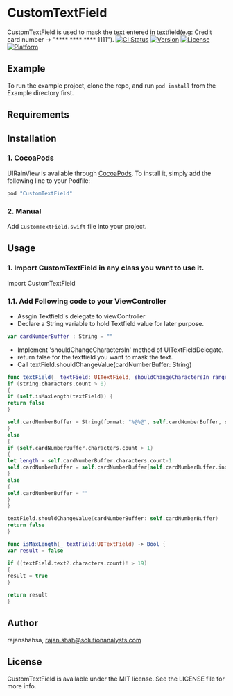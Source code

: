# CustomTextField
CustomTextField is used to mask the text entered in textfield(e.g: Credit card number -> "**** **** **** 1111").
[![CI Status](http://img.shields.io/travis/rajanshahsa/CustomTextField.svg?style=flat)](https://travis-ci.org/rajanshahsa/CustomTextField)
[![Version](https://img.shields.io/cocoapods/v/CustomTextField.svg?style=flat)](http://cocoapods.org/pods/CustomTextField)
[![License](https://img.shields.io/cocoapods/l/CustomTextField.svg?style=flat)](http://cocoapods.org/pods/CustomTextField)
[![Platform](https://img.shields.io/cocoapods/p/CustomTextField.svg?style=flat)](http://cocoapods.org/pods/CustomTextField)

## Example

To run the example project, clone the repo, and run `pod install` from the Example directory first.

## Requirements

## Installation

### 1. CocoaPods

UIRainView is available through [CocoaPods](http://cocoapods.org). To install
it, simply add the following line to your Podfile:

```ruby
pod "CustomTextField"
```

### 2. Manual

Add `CustomTextField.swift` file into your project.

## Usage

### 1. Import CustomTextField in any class you want to use it.

import CustomTextField

### 1.1. Add Following code to your ViewController

- Assgin Textfield's delegate to viewController
- Declare a String variable to hold Textfield value for later purpose.
```swift
var cardNumberBuffer : String = ""
```
- Implement 'shouldChangeCharactersIn' method of UITextFieldDelegate.
- return false for the textfield you want to mask the text.
- Call textField.shouldChangeValue(cardNumberBuffer: String)
```swift
func textField(_ textField: UITextField, shouldChangeCharactersIn range: NSRange, replacementString string: String) -> Bool {
if (string.characters.count > 0)
{
if (self.isMaxLength(textField)) {
return false
}

self.cardNumberBuffer = String(format: "%@%@", self.cardNumberBuffer, string)
}
else
{
if (self.cardNumberBuffer.characters.count > 1)
{
let length = self.cardNumberBuffer.characters.count-1
self.cardNumberBuffer = self.cardNumberBuffer[self.cardNumberBuffer.index(self.cardNumberBuffer.startIndex, offsetBy: 0)...self.cardNumberBuffer.index(self.cardNumberBuffer.startIndex, offsetBy: length-1)]
}
else
{
self.cardNumberBuffer = ""
}
}

textField.shouldChangeValue(cardNumberBuffer: self.cardNumberBuffer)
return false
}

func isMaxLength(_ textField:UITextField) -> Bool {
var result = false

if ((textField.text?.characters.count)! > 19)
{
result = true
}

return result
}
```


<!--CustomTextField is available through [CocoaPods](http://cocoapods.org). To install-->
<!--it, simply add the following line to your Podfile:-->
<!---->
<!--```ruby-->
<!--pod "CustomTextField"-->
<!--```-->

## Author

rajanshahsa, rajan.shah@solutionanalysts.com

## License

CustomTextField is available under the MIT license. See the LICENSE file for more info.
